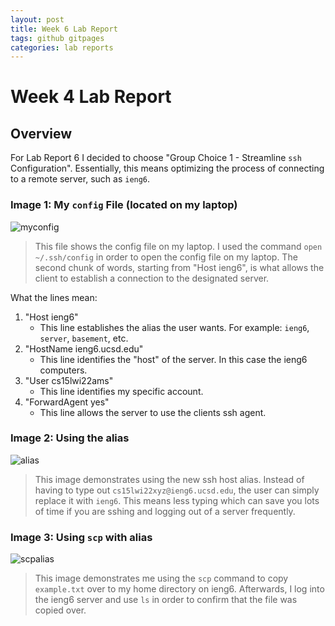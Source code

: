 ```yaml
---
layout: post
title: Week 6 Lab Report
tags: github gitpages
categories: lab reports
---
```


# Week 4 Lab Report

## Overview

For Lab Report 6 I decided to choose "Group Choice 1 - Streamline `ssh` Configuration". Essentially, this means optimizing the process of connecting to a remote server, such as `ieng6`.

### Image 1: My `config` File (located on my laptop)

![myconfig](https://bsalinassanchez.github.io/cse15l-lab-reports/images/myconfig.png)
> This file shows the config file on my laptop. I used the command `open ~/.ssh/config` in order to open the config file on my laptop. The second chunk of words, starting from "Host ieng6", is what allows the client to establish a connection to the designated server.

What the lines mean:
1. "Host ieng6"
    - This line establishes the alias the user wants. For example: `ieng6`, `server`, `basement`, etc.
2. "HostName ieng6.ucsd.edu"
    - This line identifies the "host" of the server. In this case the ieng6 computers.
3. "User cs15lwi22ams"
    - This line identifies my specific account.
4. "ForwardAgent yes"
    - This line allows the server to use the clients ssh agent.


### Image 2: Using the alias

![alias](https://bsalinassanchez.github.io/cse15l-lab-reports/images/alias.png)
> This image demonstrates using the new ssh host alias. Instead of having to type out `cs15lwi22xyz@ieng6.ucsd.edu`, the user can simply replace it with `ieng6`. This means less typing which can save you lots of time if you are sshing and logging out of a server frequently. 

### Image 3: Using `scp` with alias

![scpalias](https://bsalinassanchez.github.io/cse15l-lab-reports/images/scpalias.png)
> This image demonstrates me using the `scp` command to copy `example.txt` over to my home directory on ieng6. Afterwards, I log into the ieng6 server and use `ls` in order to confirm that the file was copied over. 